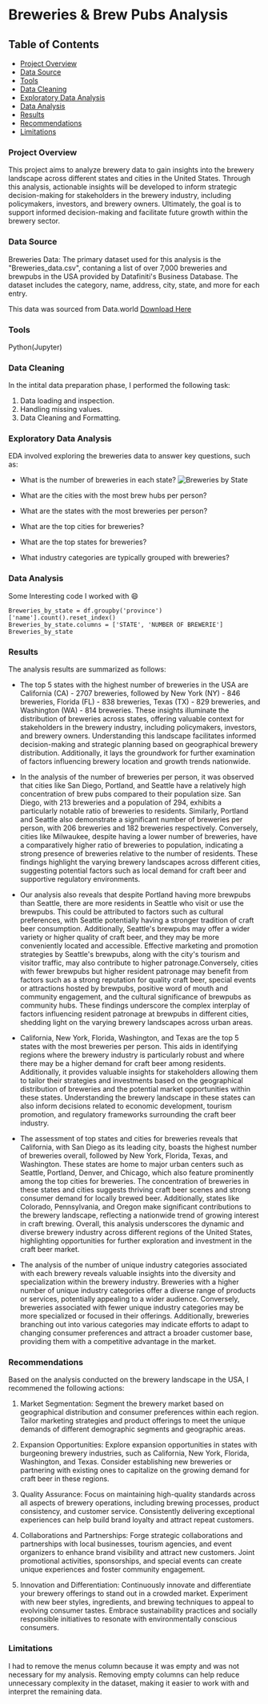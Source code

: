 # Breweries & Brew Pubs Analysis

## Table of Contents

- [Project Overview ](#project-overview)
- [Data Source](#data-source)
- [Tools](#tools)
- [Data Cleaning](#data-cleaning)
- [Exploratory Data Analysis](#exploratory-data-analysis)
- [Data Analysis](#data-analysis)
- [Results](#results)
- [Recommendations](#recommendations)
- [Limitations](#limitations)

### Project Overview

This project aims to analyze brewery data to gain insights into the brewery landscape across different states and cities in the United States. Through this analysis, actionable insights will be developed to inform strategic decision-making for stakeholders in the brewery industry, including policymakers, investors, and brewery owners. Ultimately, the goal is to support informed decision-making and facilitate future growth within the brewery sector.

### Data Source 

Breweries Data: The primary dataset used for this analysis is the "Breweries_data.csv", contaning a list of over 7,000 breweries and brewpubs in the USA provided by Datafiniti's Business Database. The dataset includes the category, name, address, city, state, and more for each entry.

This data was sourced from Data.world [Download Here](https://data.world/datafiniti/breweries-brew-pubs-in-the-usa)

### Tools

Python(Jupyter)

### Data Cleaning

In the intital data preparation phase, I performed the following task:
1. Data loading and inspection.
2. Handling missing values.
3. Data Cleaning and Formatting.

### Exploratory Data Analysis

EDA involved exploring the breweries data to answer key questions, such as:

- What is the number of breweries in each state?
![Breweries by State](https://github.com/Xtomiwa/Breweries-Pubs-Data/assets/112486285/22c55809-f1d4-43a9-a52d-88ff2fa67ddd)


- What are the cities with the most brew hubs per person?
- What are the states with the most breweries per person?
- What are the top cities for breweries?
- What are the top states for breweries?
- What industry categories are typically grouped with breweries?

### Data Analysis 

Some Interesting code I worked with 😄

``` Jupyter(Python)
Breweries_by_state = df.groupby('province')['name'].count().reset_index()
Breweries_by_state.columns = ['STATE', 'NUMBER OF BREWERIE']
Breweries_by_state
```

### Results

The analysis results are summarized as follows: 
- The top 5 states with the highest number of breweries in the USA are California (CA) - 2707 breweries, followed by New York (NY) - 846 breweries, Florida (FL) - 838 breweries, Texas (TX) - 829 breweries, and Washington (WA) - 814 breweries. These insights illuminate the distribution of breweries across states, offering valuable context for stakeholders in the brewery industry, including policymakers, investors, and brewery owners. Understanding this landscape facilitates informed decision-making and strategic planning based on geographical brewery distribution. Additionally, it lays the groundwork for further examination of factors influencing brewery location and growth trends nationwide.

- In the analysis of the number of breweries per person, it was observed that cities like San Diego, Portland, and Seattle have a relatively high concentration of brew pubs compared to their population size. San Diego, with 213 breweries and a population of 294, exhibits a particularly notable ratio of breweries to residents. Similarly, Portland and Seattle also demonstrate a significant number of breweries per person, with 206 breweries and 182 breweries respectively. Conversely, cities like Milwaukee, despite having a lower number of breweries, have a comparatively higher ratio of breweries to population, indicating a strong presence of breweries relative to the number of residents. These findings highlight the varying brewery landscapes across different cities, suggesting potential factors such as local demand for craft beer and supportive regulatory environments.

- Our analysis also reveals that despite Portland having more brewpubs than Seattle, there are more residents in Seattle who visit or use the brewpubs. This could be attributed to factors such as cultural preferences, with Seattle potentially having a stronger tradition of craft beer consumption. Additionally, Seattle's brewpubs may offer a wider variety or higher quality of craft beer, and they may be more conveniently located and accessible. Effective marketing and promotion strategies by Seattle's brewpubs, along with the city's tourism and visitor traffic, may also contribute to higher patronage.Conversely, cities with fewer brewpubs but higher resident patronage may benefit from factors such as a strong reputation for quality craft beer, special events or attractions hosted by brewpubs, positive word of mouth and community engagement, and the cultural significance of brewpubs as community hubs. These findings underscore the complex interplay of factors influencing resident patronage at brewpubs in different cities, shedding light on the varying brewery landscapes across urban areas.

- California, New York, Florida, Washington, and Texas are the top 5 states with the most breweries per person. This aids in identifying regions where the brewery industry is particularly robust and where there may be a higher demand for craft beer among residents. Additionally, it provides valuable insights for stakeholders allowing them to tailor their strategies and investments based on the geographical distribution of breweries and the potential market opportunities within these states. Understanding the brewery landscape in these states can also inform decisions related to economic development, tourism promotion, and regulatory frameworks surrounding the craft beer industry.

- The assessment of top states and cities for breweries reveals that California, with San Diego as its leading city, boasts the highest number of breweries overall, followed by New York, Florida, Texas, and Washington. These states are home to major urban centers such as Seattle, Portland, Denver, and Chicago, which also feature prominently among the top cities for breweries. The concentration of breweries in these states and cities suggests thriving craft beer scenes and strong consumer demand for locally brewed beer. Additionally, states like Colorado, Pennsylvania, and Oregon make significant contributions to the brewery landscape, reflecting a nationwide trend of growing interest in craft brewing. Overall, this analysis underscores the dynamic and diverse brewery industry across different regions of the United States, highlighting opportunities for further exploration and investment in the craft beer market.

- The analysis of the number of unique industry categories associated with each brewery reveals valuable insights into the diversity and specialization within the brewery industry. Breweries with a higher number of unique industry categories offer a diverse range of products or services, potentially appealing to a wider audience. Conversely, breweries associated with fewer unique industry categories may be more specialized or focused in their offerings. Additionally, breweries branching out into various categories may indicate efforts to adapt to changing consumer preferences and attract a broader customer base, providing them with a competitive advantage in the market.

### Recommendations

Based on the analysis conducted on the brewery landscape in the USA, I recommened the following actions:

1. Market Segmentation: Segment the brewery market based on geographical distribution and consumer preferences within each region. Tailor marketing strategies and product offerings to meet the unique demands of different demographic segments and geographic areas.

2. Expansion Opportunities: Explore expansion opportunities in states with burgeoning brewery industries, such as California, New York, Florida, Washington, and Texas. Consider establishing new breweries or partnering with existing ones to capitalize on the growing demand for craft beer in these regions.

3. Quality Assurance: Focus on maintaining high-quality standards across all aspects of brewery operations, including brewing processes, product consistency, and customer service. Consistently delivering exceptional experiences can help build brand loyalty and attract repeat customers.

4. Collaborations and Partnerships: Forge strategic collaborations and partnerships with local businesses, tourism agencies, and event organizers to enhance brand visibility and attract new customers. Joint promotional activities, sponsorships, and special events can create unique experiences and foster community engagement.

5. Innovation and Differentiation: Continuously innovate and differentiate your brewery offerings to stand out in a crowded market. Experiment with new beer styles, ingredients, and brewing techniques to appeal to evolving consumer tastes. Embrace sustainability practices and socially responsible initiatives to resonate with environmentally conscious consumers.

### Limitations

I had to remove the menus column because it was empty and was not necessary for my analysis. Removing empty columns can help reduce unnecessary complexity in the dataset, making it easier to work with and interpret the remaining data.




